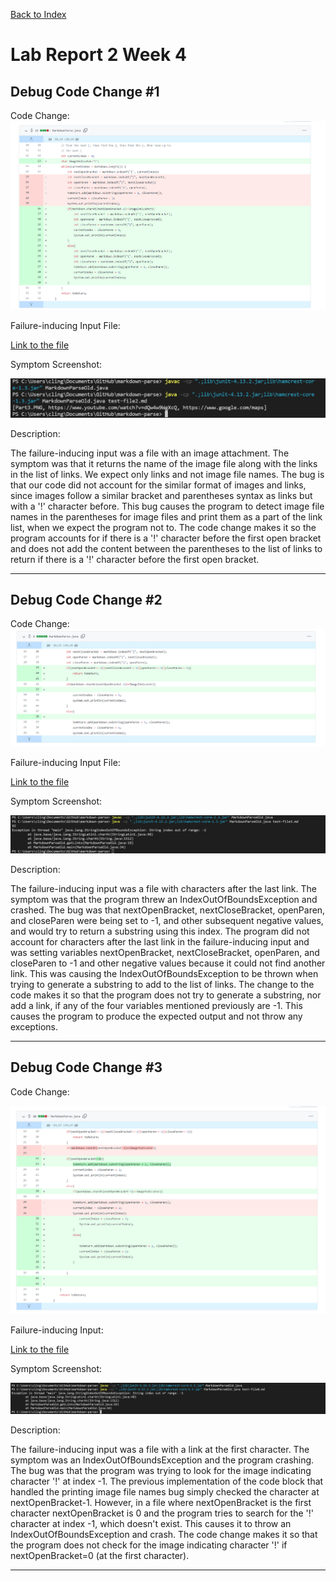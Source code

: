 [Back to Index](https://clingunis.github.io/cse15l-lab-reports/index.html)

# Lab Report 2 Week 4

## Debug Code Change #1

Code Change:
![Image](Images/ImageFix.PNG)

Failure-inducing Input File:

[Link to the file](https://raw.githubusercontent.com/clingunis/markdown-parse/main/test-file2.md)

Symptom Screenshot:

![Image](Images/ImageSymptom.PNG)

Description:

The failure-inducing input was a file with an image attachment. The symptom was that it returns the name of the image file along with the links in the list of links. We expect only links and not image file names. 
The bug is that our code did not account for the similar format of images and links, since images follow a similar bracket and parentheses syntax as links but with a '!' character before. This bug causes the program to detect image file names in the parentheses for image files and print them as a part of the link list, when we expect the program not to. The code change makes it so the program accounts for if there is a '!' character before the first open bracket and does not add the content between the parentheses to the list of links to return if there is a '!' character before the first open bracket.

---

## Debug Code Change #2

Code Change:
![Image](Images/TextAtEndFix.PNG)

Failure-inducing Input File:

[Link to the file](https://raw.githubusercontent.com/clingunis/markdown-parse/main/test-file3.md)

Symptom Screenshot:

![Image](Images/TextAtEndSymptom.PNG)

Description:

The failure-inducing input was a file with characters after the last link. The symptom was that the program threw an IndexOutOfBoundsException and crashed. The bug was that nextOpenBracket, nextCloseBracket, openParen, and closeParen were being set to -1, and other subsequent negative values, and would try to return a substring using this index. The program did not account for characters after the last link in the failure-inducing input and was setting variables nextOpenBracket, nextCloseBracket, openParen, and closeParen to -1 and other negative values because it could not find another link. This was causing the IndexOutOfBoundsException to be thrown when trying to generate a substring to add to the list of links. The change to the code makes it so that the program does not try to generate a substring, nor add a link, if any of the four variables mentioned previously are -1. This causes the program to produce the expected output and not throw any exceptions.

---

## Debug Code Change #3

Code Change:

![Image](Images/LinkAtFirstCharFix.PNG)

Failure-inducing Input:

[Link to the file](https://raw.githubusercontent.com/clingunis/markdown-parse/main/test-file8.md)

Symptom Screenshot:

![Image](Images/LinkAtFirstCharSymptom.PNG)

Description:

The failure-inducing input was a file with a link at the first character. The symptom was an IndexOutOfBoundsException and the program crashing. The bug was that the program was trying to look for the image indicating character '!' at index -1. The previous implementation of the code block that handled the printing image file names bug simply checked the character at nextOpenBracket-1. However, in a file where nextOpenBracket is the first character nextOpenBracket is 0 and the program tries to search for the '!' character at index -1, which doesn't exist. This causes it to throw an IndexOutOfBoundsException and crash. The code change makes it so that the program does not check for the image indicating character '!' if nextOpenBracket=0 (at the first character).

---

